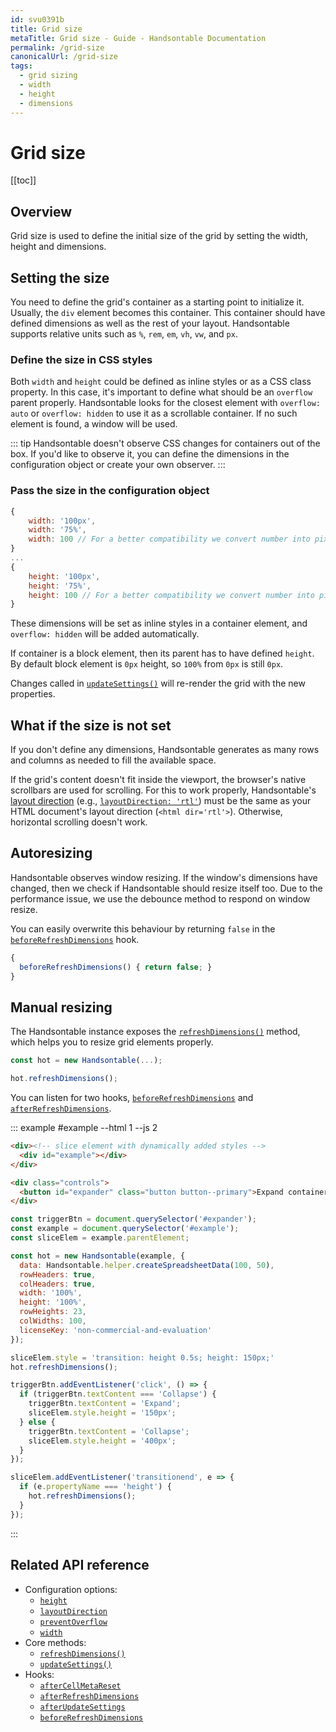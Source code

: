 ```yaml
---
id: svu0391b
title: Grid size
metaTitle: Grid size - Guide - Handsontable Documentation
permalink: /grid-size
canonicalUrl: /grid-size
tags:
  - grid sizing
  - width
  - height
  - dimensions
---
```


# Grid size

[[toc]]

## Overview

Grid size is used to define the initial size of the grid by setting the width, height and dimensions.

## Setting the size

You need to define the grid's container as a starting point to initialize it. Usually, the `div` element becomes this container. This container should have defined dimensions as well as the rest of your layout. Handsontable supports relative units such as `%`, `rem`, `em`, `vh`, `vw`, and `px`.

### Define the size in CSS styles

Both `width` and `height` could be defined as inline styles or as a CSS class property. In this case, it's important to define what should be an `overflow` parent properly. Handsontable looks for the closest element with `overflow: auto` or `overflow: hidden` to use it as a scrollable container. If no such element is found, a window will be used.

::: tip
Handsontable doesn't observe CSS changes for containers out of the box.
If you'd like to observe it, you can define the dimensions in the configuration object or create your own observer.
:::

### Pass the size in the configuration object

```js
{
    width: '100px',
    width: '75%',
    width: 100 // For a better compatibility we convert number into pixels
}
...
{
    height: '100px',
    height: '75%',
    height: 100 // For a better compatibility we convert number into pixels
}
```

These dimensions will be set as inline styles in a container element, and `overflow: hidden` will be added automatically.

If container is a block element, then its parent has to have defined `height`. By default block element is `0px` height, so `100%` from `0px` is still `0px`.

Changes called in [`updateSettings()`](@/api/core.md#updatesettings) will re-render the grid with the new properties.

## What if the size is not set

If you don't define any dimensions, Handsontable generates as many rows and columns as needed to fill the available space.

If the grid's content doesn't fit inside the viewport, the browser's native scrollbars are used for scrolling. For this to work properly, Handsontable's [layout direction](@/guides/internationalization/layout-direction.md) (e.g., [`layoutDirection: 'rtl'`](@/api/options.md#layoutdirection)) must be the same as your HTML document's layout direction (`<html dir='rtl'>`). Otherwise, horizontal scrolling doesn't work.

## Autoresizing

Handsontable observes window resizing. If the window's dimensions have changed, then we check if Handsontable should resize itself too. Due to the performance issue, we use the debounce method to respond on window resize.

You can easily overwrite this behaviour by returning `false` in the [`beforeRefreshDimensions`](@/api/hooks.md#beforerefreshdimensions) hook.

```js
{
  beforeRefreshDimensions() { return false; }
}
```

## Manual resizing

The Handsontable instance exposes the [`refreshDimensions()`](@/api/core.md#refreshdimensions) method, which helps you to resize grid elements properly.

```js
const hot = new Handsontable(...);

hot.refreshDimensions();
```

You can listen for two hooks, [`beforeRefreshDimensions`](@/api/hooks.md#beforerefreshdimensions) and [`afterRefreshDimensions`](@/api/hooks.md#afterrefreshdimensions).

::: example #example --html 1 --js 2
```html
<div><!-- slice element with dynamically added styles -->
  <div id="example"></div>
</div>

<div class="controls">
  <button id="expander" class="button button--primary">Expand container</button>
</div>
```
```js
const triggerBtn = document.querySelector('#expander');
const example = document.querySelector('#example');
const sliceElem = example.parentElement;

const hot = new Handsontable(example, {
  data: Handsontable.helper.createSpreadsheetData(100, 50),
  rowHeaders: true,
  colHeaders: true,
  width: '100%',
  height: '100%',
  rowHeights: 23,
  colWidths: 100,
  licenseKey: 'non-commercial-and-evaluation'
});

sliceElem.style = 'transition: height 0.5s; height: 150px;'
hot.refreshDimensions();

triggerBtn.addEventListener('click', () => {
  if (triggerBtn.textContent === 'Collapse') {
    triggerBtn.textContent = 'Expand';
    sliceElem.style.height = '150px';
  } else {
    triggerBtn.textContent = 'Collapse';
    sliceElem.style.height = '400px';
  }
});

sliceElem.addEventListener('transitionend', e => {
  if (e.propertyName === 'height') {
    hot.refreshDimensions();
  }
});
```
:::

## Related API reference

- Configuration options:
  - [`height`](@/api/options.md#height)
  - [`layoutDirection`](@/api/options.md#layoutdirection)
  - [`preventOverflow`](@/api/options.md#preventoverflow)
  - [`width`](@/api/options.md#width)
- Core methods:
  - [`refreshDimensions()`](@/api/core.md#refreshdimensions)
  - [`updateSettings()`](@/api/core.md#updatesettings)
- Hooks:
  - [`afterCellMetaReset`](@/api/hooks.md#aftercellmetareset)
  - [`afterRefreshDimensions`](@/api/hooks.md#afterrefreshdimensions)
  - [`afterUpdateSettings`](@/api/hooks.md#afterupdatesettings)
  - [`beforeRefreshDimensions`](@/api/hooks.md#beforerefreshdimensions)
